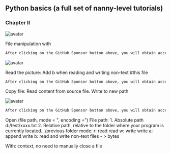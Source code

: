 ##  Python basics (a full set of nanny-level tutorials) 

###  Chapter II 

![avatar]( 4773d68e0dbe495cbb8ed06561872e03.png) 

 File manipulation with  

 ```python  
After clicking on the GitHub Sponsor button above, you will obtain access permissions to my private code repository ( https://github.com/slowlon/my_code_bar ) to view this blog code. By searching the code number of this blog, you can find the code you need, code number is: 2024020309574522511
 ```  
![avatar]( 9533f89f0420481183eef646c71a1a5b.png) 

 Read the picture: Add b when reading and writing non-text #this file  

 ```python  
After clicking on the GitHub Sponsor button above, you will obtain access permissions to my private code repository ( https://github.com/slowlon/my_code_bar ) to view this blog code. By searching the code number of this blog, you can find the code you need, code number is: 2024020309574522511
 ```  
Copy file: Read content from source file. Write to new path 

![avatar]( 2e9d96330d0d44188993faf80121682e.png) 

 ```python  
After clicking on the GitHub Sponsor button above, you will obtain access permissions to my private code repository ( https://github.com/slowlon/my_code_bar ) to view this blog code. By searching the code number of this blog, you can find the code you need, code number is: 2024020309574522511
 ```  
Open (file path, mode = ", encoding =") File path: 1. Absolute path d:/test/xxxx.txt 2. Relative path, relative to the folder where your program is currently located.../previous folder mode: r: read read w: write write a: append write b: read and write non-text files - > bytes 

With: context, no need to manually close a file 

